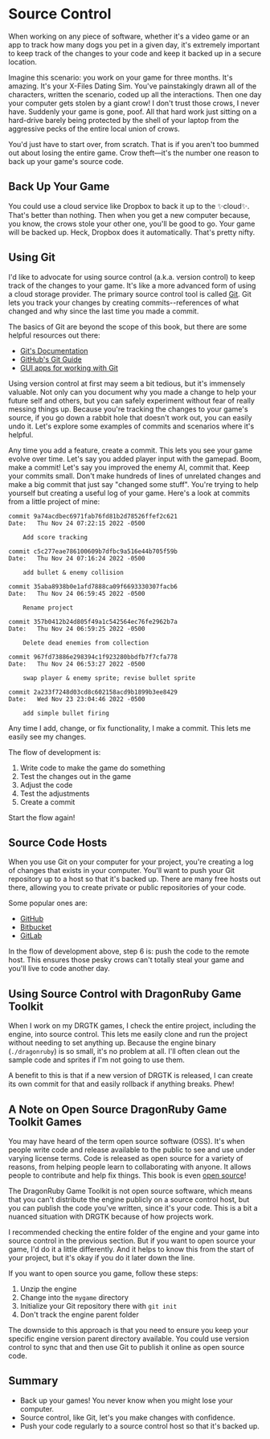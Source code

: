 # Source Control

When working on any piece of software, whether it's a video game or an app to track how many dogs you pet in a given day, it's extremely important to keep track of the changes to your code and keep it backed up in a secure location.

Imagine this scenario: you work on your game for three months. It's amazing. It's your X-Files Dating Sim. You've painstakingly drawn all of the characters, written the scenario, coded up all the interactions. Then one day your computer gets stolen by a giant crow! I don't trust those crows, I never have. Suddenly your game is gone, poof. All that hard work just sitting on a hard-drive barely being protected by the shell of your laptop from the aggressive pecks of the entire local union of crows.

You'd just have to start over, from scratch. That is if you aren't too bummed out about losing the entire game. Crow theft—it's the number one reason to back up your game's source code.

## Back Up Your Game

You could use a cloud service like Dropbox to back it up to the ✨cloud✨. That's better than nothing. Then when you get a new computer because, you know, the crows stole your other one, you'll be good to go. Your game will be backed up. Heck, Dropbox does it automatically. That's pretty nifty.

## Using Git

I'd like to advocate for using source control (a.k.a. version control) to keep track of the changes to your game. It's like a more advanced form of using a cloud storage provider. The primary source control tool is called [Git](https://git-scm.com/). Git lets you track your changes by creating commits--references of what changed and why since the last time you made a commit.

The basics of Git are beyond the scope of this book, but there are some helpful resources out there:

- [Git's Documentation](https://git-scm.com/doc)
- [GitHub's Git Guide](https://github.com/git-guides)
- [GUI apps for working with Git](https://git-scm.com/downloads/guis)

Using version control at first may seem a bit tedious, but it's immensely valuable. Not only can you document why you made a change to help your future self and others, but you can safely experiment without fear of really messing things up. Because you're tracking the changes to your game's source, if you go down a rabbit hole that doesn't work out, you can easily undo it. Let's explore some examples of commits and scenarios where it's helpful.

Any time you add a feature, create a commit. This lets you see your game evolve over time. Let's say you added player input with the gamepad. Boom, make a commit! Let's say you improved the enemy AI, commit that. Keep your commits small. Don't make hundreds of lines of unrelated changes and make a big commit that just say "changed some stuff". You're trying to help yourself but creating a useful log of your game. Here's a look at commits from a little project of mine:


``` console
commit 9a74acdbec6971fab76fd81b2d78526ffef2c621
Date:   Thu Nov 24 07:22:15 2022 -0500

    Add score tracking

commit c5c277eae786100609b7dfbc9a516e44b705f59b
Date:   Thu Nov 24 07:16:24 2022 -0500

    add bullet & enemy collision

commit 35aba8938b0e1afd7888ca09f6693330307facb6
Date:   Thu Nov 24 06:59:45 2022 -0500

    Rename project

commit 357b0412b24d805f49a1c542564ec76fe2962b7a
Date:   Thu Nov 24 06:59:25 2022 -0500

    Delete dead enemies from collection

commit 967fd73886e298394c1f923280bbdfb7f7cfa778
Date:   Thu Nov 24 06:53:27 2022 -0500

    swap player & enemy sprite; revise bullet sprite

commit 2a233f7248d03cd8c602158acd9b1899b3ee8429
Date:   Wed Nov 23 23:04:46 2022 -0500

    add simple bullet firing
```

Any time I add, change, or fix functionality, I make a commit. This lets me easily see my changes.

The flow of development is:

1. Write code to make the game do something
2. Test the changes out in the game
3. Adjust the code
4. Test the adjustments
5. Create a commit

Start the flow again!

## Source Code Hosts

When you use Git on your computer for your project, you're creating a log of changes that exists in your computer. You'll want to push your Git repository up to a host so that it's backed up. There are many free hosts out there, allowing you to create private or public repositories of your code. 

Some popular ones are:

- [GitHub](https://github.com)
- [Bitbucket](https://bitbucket.org/)
- [GitLab](https://about.gitlab.com/)


In the flow of development above, step 6 is: push the code to the remote host. This ensures those pesky crows can't totally steal your game and you'll live to code another day.

## Using Source Control with DragonRuby Game Toolkit

When I work on my DRGTK games, I check the entire project, including the engine, into source control. This lets me easily clone and run the project without needing to set anything up. Because the engine binary (`./dragonruby`) is so small, it's no problem at all. I'll often clean out the sample code and sprites if I'm not going to use them.

A benefit to this is that if a new version of DRGTK is released, I can create its own commit for that and easily rollback if anything breaks. Phew!

## A Note on Open Source DragonRuby Game Toolkit Games

You may have heard of the term open source software (OSS). It's when people write code and release available to the public to see and use under varying license terms. Code is released as open source for a variety of reasons, from helping people learn to collaborating with anyone. It allows people to contribute and help fix things. This book is even [open source](https://github.com/DragonRidersUnite/book)!

The DragonRuby Game Toolkit is not open source software, which means that you can't distribute the engine publicly on a source control host, but you can publish the code you've written, since it's your code. This is a bit a nuanced situation with DRGTK because of how projects work.

I recommended checking the entire folder of the engine and your game into source control in the previous section. But if you want to open source your game, I'd do it a little differently. And it helps to know this from the start of your project, but it's okay if you do it later down the line.

If you want to open source you game, follow these steps:

1. Unzip the engine
2. Change into the `mygame` directory
3. Initialize your Git repository there with `git init`
4. Don't track the engine parent folder

The downside to this approach is that you need to ensure you keep your specific engine version parent directory available. You could use version control to sync that and then use Git to publish it online as open source code.

## Summary

- Back up your games! You never know when you might lose your computer.
- Source control, like Git, let's you make changes with confidence.
- Push your code regularly to a source control host so that it's backed up.
